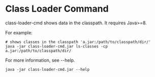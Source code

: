 # Class Loader Command

class-loader-cmd shows data in the classpath. It requires Java>=8.

For example:

```shell
# shows classes in the classpath 'a.jar:/path/to/classpath/dir/'
java -jar class-loader-cmd.jar ls-classes -cp a.jar:/path/to/classpath/dir/
```

For more information, see --help.

```shell
java -jar class-loader-cmd.jar --help
```
